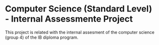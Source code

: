# Computer Science (Standard Level) - Internal Assessmente Project

This project is related with the internal assesment of the computer science (group 4) of the IB diploma program.

